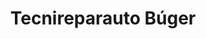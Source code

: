 ---
title: "Tecnireparauto Búger"
url: /buger/tecnireparauto-buger/
shop: reparación de automóviles
---